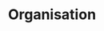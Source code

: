 ---
title: "Organisation"
description: "Aktuelle News und Updates zur Schweizer Meisterschaft Nationalturnen 2026."
---